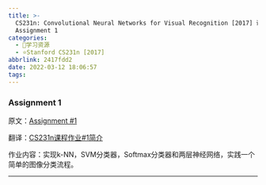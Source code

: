 ```yaml
---
title: >-
  CS231n: Convolutional Neural Networks for Visual Recognition [2017] 课程作业
  Assignment 1
categories:
  - 🌙学习资源
  - ⭐Stanford CS231n [2017]
abbrlink: 2417fdd2
date: 2022-03-12 18:06:57
tags:
---
```


### Assignment 1

原文：[Assignment #1](https://cs231n.github.io/assignments2016/assignment1/)

翻译：[CS231n课程作业#1简介](https://zhuanlan.zhihu.com/p/21441838)

作业内容：实现k-NN，SVM分类器，Softmax分类器和两层神经网络，实践一个简单的图像分类流程。

<!--more-->

***
